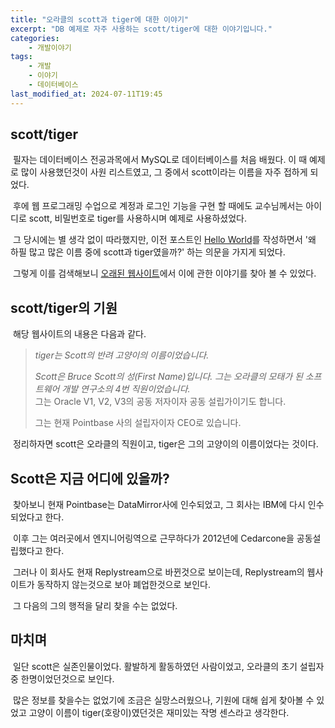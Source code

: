 ```yaml
---
title: "오라클의 scott과 tiger에 대한 이야기"
excerpt: "DB 예제로 자주 사용하는 scott/tiger에 대한 이야기입니다."
categories:
    - 개발이야기
tags:
    - 개발
    - 이야기
    - 데이터베이스
last_modified_at: 2024-07-11T19:45
---
```


## scott/tiger

&nbsp;필자는 데이터베이스 전공과목에서 MySQL로 데이터베이스를 처음 배웠다. 이 때 예제로 많이 사용했던것이 사원 리스트였고, 그 중에서 scott이라는 이름을 자주 접하게 되었다.

&nbsp;후에 웹 프로그래밍 수업으로 계정과 로그인 기능을 구현 할 때에도 교수님께서는 아이디로 scott, 비밀번호로 tiger를 사용하시며 예제로 사용하셨었다.

&nbsp;그 당시에는 별 생각 없이 따라했지만, 이전 포스트인 [Hello World](https://godokan.github.io/개발이야기/Hello-World/)를 작성하면서 '왜 하필 많고 많은 이름 중에 scott과 tiger였을까?' 하는 의문을 가지게 되었다.

&nbsp;그렇게 이를 검색해보니 [오래된 웹사이트](https://www.dba-oracle.com/t_scott_tiger.htm)에서 이에 관한 이야기를 찾아 볼 수 있었다.

## scott/tiger의 기원

&nbsp;해당 웹사이트의 내용은 다음과 같다.

> *tiger는 Scott의 반려 고양이의 이름이었습니다.*   
>    
> *Scott은 Bruce Scott의 성(First Name)입니다. 그는 오라클의 모태가 된 소프트웨어 개발 연구소의 4번 직원이었습니다.*   
> 그는 Oracle V1, V2, V3의 공동 저자이자 공동 설립가이기도 합니다.   
>    
> 그는 현재 Pointbase 사의 설립자이자 CEO로 있습니다.

&nbsp;정리하자면 scott은 오라클의 직원이고, tiger은 그의 고양이의 이름이었다는 것이다.

## Scott은 지금 어디에 있을까?

&nbsp;찾아보니 현재 Pointbase는 DataMirror사에 인수되었고, 그 회사는 IBM에 다시 인수되었다고 한다.

&nbsp;이후 그는 여러곳에서 엔지니어링역으로 근무하다가 2012년에 Cedarcone을 공동설립했다고 한다.

&nbsp;그러나 이 회사도 현재 Replystream으로 바뀐것으로 보이는데, Replystream의 웹사이트가 동작하지 않는것으로 보아 폐업한것으로 보인다.

&nbsp;그 다음의 그의 행적을 달리 찾을 수는 없었다.

## 마치며

&nbsp;일단 scott은 실존인물이었다. 활발하게 활동하였던 사람이었고, 오라클의 초기 설립자 중 한명이었던것으로 보인다.

&nbsp;많은 정보를 찾을수는 없었기에 조금은 실망스러웠으나, 기원에 대해 쉽게 찾아볼 수 있었고 고양이 이름이 tiger(호랑이)였던것은 재미있는 작명 센스라고 생각한다.